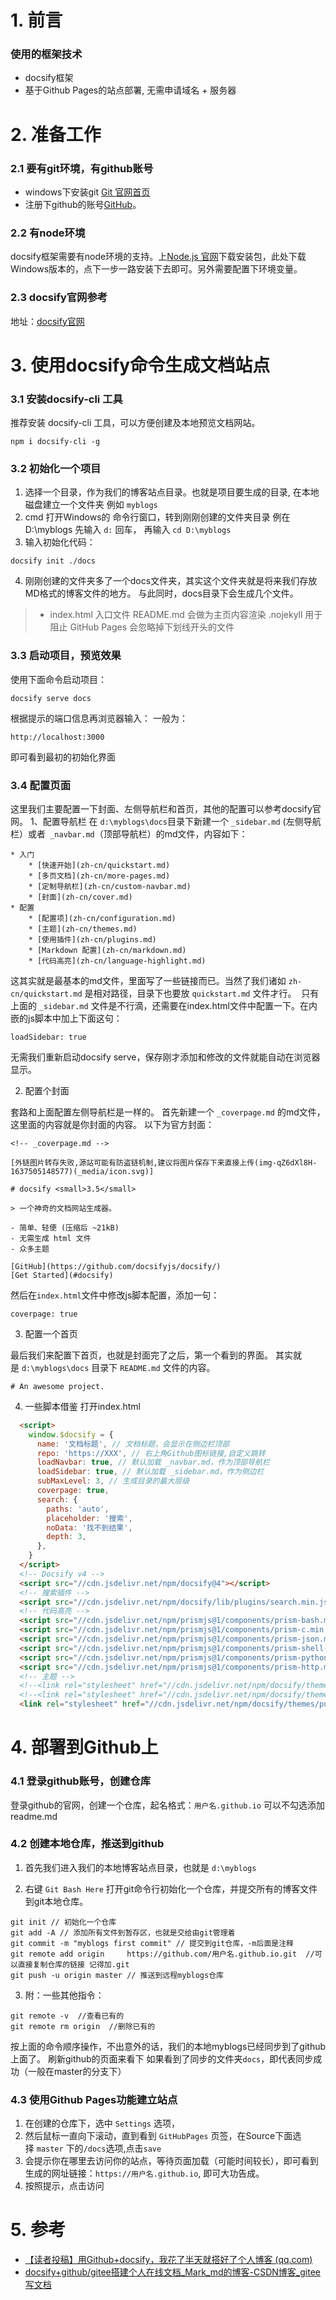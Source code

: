 # 1. 前言 
### 使用的框架技术

-   docsify框架
-   基于Github Pages的站点部署, 无需申请域名 + 服务器

# 2. 准备工作

### 2.1 要有git环境，有github账号

- windows下安装git [Git 官网首页](https://git-scm.com/)
- 注册下github的账号[GitHub](https://github.com/)。

### 2.2 有node环境

docsify框架需要有node环境的支持。上[Node.js 官网](https://nodejs.org/en/)下载安装包，此处下载Windows版本的，点下一步一路安装下去即可。另外需要配置下环境变量。

### 2.3 docsify官网参考

地址：[docsify官网](https://docsify.js.org/#/)


# 3. 使用docsify命令生成文档站点

### 3.1 安装docsify-cli 工具

推荐安装 docsify-cli 工具，可以方便创建及本地预览文档网站。

```
npm i docsify-cli -g
```


### 3.2 初始化一个项目

1. 选择一个目录，作为我们的博客站点目录。也就是项目要生成的目录, 在本地磁盘建立一个文件夹 例如 `myblogs`
2. cmd 打开Windows的 命令行窗口，转到刚刚创建的文件夹目录
  例在 D:\myblogs  先输入   `d:`  回车，  再输入  `cd D:\myblogs`
3. 输入初始化代码：
```
docsify init ./docs
```
4. 刚刚创建的文件夹多了一个docs文件夹，其实这个文件夹就是将来我们存放MD格式的博客文件的地方。
与此同时，docs目录下会生成几个文件。
>-   index.html 入口文件
README.md 会做为主页内容渲染
.nojekyll 用于阻止 GitHub Pages 会忽略掉下划线开头的文件
    

### 3.3 启动项目，预览效果
使用下面命令启动项目：

```
docsify serve docs
```
根据提示的端口信息再浏览器输入：
一般为：
```
http://localhost:3000
```


即可看到最初的初始化界面

### 3.4 配置页面
这里我们主要配置一下封面、左侧导航栏和首页，其他的配置可以参考docsify官网。
1、配置导航栏
在 `d:\myblogs\docs`目录下新建一个 `_sidebar.md` (左侧导航栏）或者` _navbar.md`（顶部导航栏）的md文件，内容如下：

```
* 入门 
	* [快速开始](zh-cn/quickstart.md) 
	* [多页文档](zh-cn/more-pages.md) 
	* [定制导航栏](zh-cn/custom-navbar.md) 
	* [封面](zh-cn/cover.md) 
* 配置 
	* [配置项](zh-cn/configuration.md) 
	* [主题](zh-cn/themes.md) 
	* [使用插件](zh-cn/plugins.md) 
	* [Markdown 配置](zh-cn/markdown.md) 
	* [代码高亮](zh-cn/language-highlight.md)
```

这其实就是最基本的md文件，里面写了一些链接而已。当然了我们诸如 `zh-cn/quickstart.md` 是相对路径，目录下也要放 `quickstart.md` 文件才行。
 只有上面的 `_sidebar.md` 文件是不行滴，还需要在index.html文件中配置一下。在内嵌的js脚本中加上下面这句：

```
loadSidebar: true
```

无需我们重新启动docsify serve，保存刚才添加和修改的文件就能自动在浏览器显示。

2. 配置个封面

套路和上面配置左侧导航栏是一样的。
首先新建一个 `_coverpage.md` 的md文件，这里面的内容就是你封面的内容。
以下为官方封面：
```
<!-- _coverpage.md -->

[外链图片转存失败,源站可能有防盗链机制,建议将图片保存下来直接上传(img-qZ6dXl8H-1637505148577)(_media/icon.svg)]

# docsify <small>3.5</small>

> 一个神奇的文档网站生成器。

- 简单、轻便 (压缩后 ~21kB)
- 无需生成 html 文件
- 众多主题

[GitHub](https://github.com/docsifyjs/docsify/)
[Get Started](#docsify)

```
然后在`index.html`文件中修改js脚本配置，添加一句：

```
coverpage: true
```

3. 配置一个首页

最后我们来配置下首页，也就是封面完了之后，第一个看到的界面。
其实就是 `d:\myblogs\docs` 目录下 `README.md` 文件的内容。

```
# An awesome project.
```
4. 一些脚本借鉴
打开index.html
```html
  <script>
    window.$docsify = {
      name: '文档标题', // 文档标题，会显示在侧边栏顶部
      repo: 'https://XXX', // 右上角Github图标链接,自定义跳转
      loadNavbar: true, // 默认加载 _navbar.md，作为顶部导航栏
      loadSidebar: true, // 默认加载 _sidebar.md，作为侧边栏
      subMaxLevel: 3, // 生成目录的最大层级
      coverpage: true,
      search: {
        paths: 'auto',
        placeholder: '搜索',
        noData: '找不到结果',
        depth: 3,
      },
    }
  </script>
  <!-- Docsify v4 -->
  <script src="//cdn.jsdelivr.net/npm/docsify@4"></script>
  <!-- 搜索插件 -->
  <script src="//cdn.jsdelivr.net/npm/docsify/lib/plugins/search.min.js"></script>
  <!-- 代码高亮 -->
  <script src="//cdn.jsdelivr.net/npm/prismjs@1/components/prism-bash.min.js"></script>
  <script src="//cdn.jsdelivr.net/npm/prismjs@1/components/prism-c.min.js"></script>
  <script src="//cdn.jsdelivr.net/npm/prismjs@1/components/prism-json.min.js"></script>
  <script src="//cdn.jsdelivr.net/npm/prismjs@1/components/prism-shell-session.min.js"></script>
  <script src="//cdn.jsdelivr.net/npm/prismjs@1/components/prism-python.min.js"></script>
  <script src="//cdn.jsdelivr.net/npm/prismjs@1/components/prism-http.min.js"></script>
  <!-- 主题 -->
  <!--<link rel="stylesheet" href="//cdn.jsdelivr.net/npm/docsify/themes/buble.css">-->
  <!--<link rel="stylesheet" href="//cdn.jsdelivr.net/npm/docsify/themes/dark.css">-->
  <link rel="stylesheet" href="//cdn.jsdelivr.net/npm/docsify/themes/pure.css">
```

# 4. 部署到Github上
### 4.1 登录github账号，创建仓库
登录github的官网，创建一个仓库，起名格式：`用户名.github.io`
可以不勾选添加  readme.md

### 4.2 创建本地仓库，推送到github

1. 首先我们进入我们的本地博客站点目录，也就是 `d:\myblogs`

2. 右键 `Git Bash Here` 打开git命令行初始化一个仓库，并提交所有的博客文件到git本地仓库。


```
git init // 初始化一个仓库
git add -A // 添加所有文件到暂存区，也就是交给由git管理着
git commit -m "myblogs first commit" // 提交到git仓库，-m后面是注释
git remote add origin     https://github.com/用户名.github.io.git  //可以直接复制仓库的链接 记得加.git
git push -u origin master // 推送到远程myblogs仓库
```
3. 附：一些其他指令：
```
git remote -v  //查看已有的
git remote rm origin  //删除已有的
```
按上面的命令顺序操作，不出意外的话，我们的本地myblogs已经同步到了github上面了。
刷新github的页面来看下
如果看到了同步的文件夹`docs`，即代表同步成功（一般在master的分支下）

### 4.3 使用Github Pages功能建立站点

1. 在创建的仓库下，选中 `Settings` 选项，
2. 然后鼠标一直向下滚动，直到看到 `GitHubPages` 页签，在Source下面选择 `master` 下的`/docs`选项,点击`save`
3. 会提示你在哪里去访问你的站点，等待页面加载（可能时间较长），即可看到生成的网址链接：`https://用户名.github.io`, 即可大功告成。
4. 按照提示，点击访问

# 5. 参考

* [【读者投稿】用Github+docsify，我花了半天就搭好了个人博客 (qq.com)](https://mp.weixin.qq.com/s/grsv_rx3DL862M8dBsHd_A)
* [docsify+github/gitee搭建个人在线文档_Mark_md的博客-CSDN博客_gitee写文档](https://blog.csdn.net/Mark_md/article/details/121457115)
